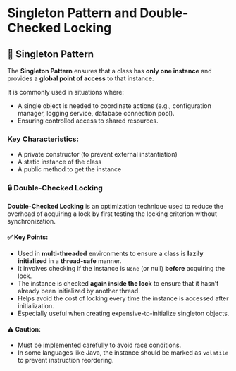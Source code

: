 # Singleton Pattern and Double-Checked Locking

## 🧩 Singleton Pattern

The **Singleton Pattern** ensures that a class has **only one instance** and provides a **global point of access** to that instance.

It is commonly used in situations where:
- A single object is needed to coordinate actions (e.g., configuration manager, logging service, database connection pool).
- Ensuring controlled access to shared resources.

### Key Characteristics:
- A private constructor (to prevent external instantiation)
- A static instance of the class
- A public method to get the instance

### 🔒 Double-Checked Locking

**Double-Checked Locking** is an optimization technique used to reduce the overhead of acquiring a lock by first testing the locking criterion without synchronization.

#### ✅ Key Points:
- Used in **multi-threaded** environments to ensure a class is **lazily initialized** in a **thread-safe** manner.
- It involves checking if the instance is `None` (or null) **before** acquiring the lock.
- The instance is checked **again inside the lock** to ensure that it hasn’t already been initialized by another thread.
- Helps avoid the cost of locking every time the instance is accessed after initialization.
- Especially useful when creating expensive-to-initialize singleton objects.

#### ⚠️ Caution:
- Must be implemented carefully to avoid race conditions.
- In some languages like Java, the instance should be marked as `volatile` to prevent instruction reordering.

